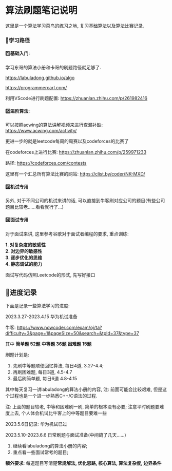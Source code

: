 # 算法刷题笔记说明

这里是一个算法学习菜鸟的练习之地, 复习基础算法以及算法比赛记录.

### 📝学习路径

#### 1️⃣基础入门:

学习东哥的算法小册和卡哥的刷题路径就足够了.

https://labuladong.github.io/algo

https://programmercarl.com/

利用VScode进行刷题配置: https://zhuanlan.zhihu.com/p/261982416

#### 2️⃣进阶算法: 

可以按照acwing的算法讲解视频来进行查漏补缺: https://www.acwing.com/activity/

更进一步的就是leetcode每周的周赛以及codeforces的比赛了

在codeforces上进行比赛: https://zhuanlan.zhihu.com/p/259971233

路径: https://codeforces.com/contests

这里有一个汇总所有算法比赛的网站: https://clist.by/coder/NK-MXD/

#### 3️⃣机试专用

另外, 对于不同公司的机试来讲的话, 可以直接到牛客刷对应公司的题目(有些公司题目比较老......看看就行了...)

#### 4️⃣面试专用

对于面试来讲, 这里参考谷歌对于面试者编程的要求, 重点训练: 

**1. 对复杂度的敏感性**   
**2. 对边界的敏感性**   
**3. 逐步优化的思维**   
**4. 静态调试的能力**

面试写代码仿照Leetcode的形式, 先写好接口

## 🚩进度记录

下面是记录一些算法学习的进度: 

2023.3.27-2023.4.15 华为机试准备

牛客: https://www.nowcoder.com/exam/oj/ta?difficulty=3&page=1&pageSize=50&search=&tpId=37&type=37

其中 **简单题 52题** **中等题 36题** **困难题 15题**

刷题计划是: 

1. 先刷中等题顺便回忆算法, 每日4道, 3.27-4.4; 
2. 再刷困难题, 每日3道, 4.5-4.7
3. 最后刷简单题, 每日6道 4.8-4.15

其中每天复习一讲labuladong的算法小册的内容, 注: 前面可能会比较艰难, 但是这个过程也是一个进一步熟悉C++/C语法的过程.

注: 上面的题目较老, 中等和困难刷一刷, 简单的根本没有必要;
注意平时刷题要难度上去, 个人体会机试比牛客上的中等题目要难一些

2023.5.6日记录: 华为机试已过

2023.5.10-2023.6.6 日常刷题与面试准备(中间鸽了几天......)

1. 继续看labuladong的算法小册的内容;  
2. 重点看一些面试常考的题目;

**额外要求**: 每道题目写清楚**常规解法, 优化思路, 核心算法, 算法复杂度, 边界条件**